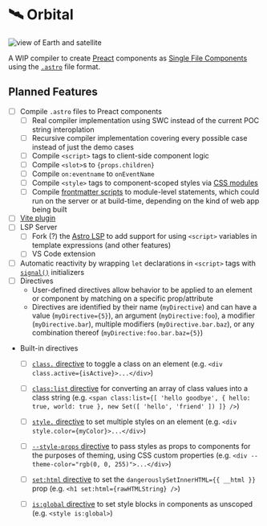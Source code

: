 # 🛰 Orbital

![view of Earth and satellite](https://images.unsplash.com/photo-1446776811953-b23d57bd21aa?ixlib=rb-1.2.1&ixid=MnwxMjA3fDB8MHxwaG90by1wYWdlfHx8fGVufDB8fHx8&auto=format&fit=crop&w=1472&q=80)

A WIP compiler to create [Preact](https://preactjs.com/) components as [Single File Components](https://vuejs.org/guide/scaling-up/sfc.html) using the [`.astro`](https://astro.build/) file format.

## Planned Features

- [ ] Compile `.astro` files to Preact components
    - [ ] Real compiler implementation using SWC instead of the current POC string interoplation
    - [ ] Recursive compiler implementation covering every possible case instead of just the demo cases
    - [ ] Compile `<script>` tags to client-side component logic
    - [ ] Compile `<slot>`s to `{props.children}`
    - [ ] Compile `on:eventname` to `onEventName`
    - [ ] Compile `<style>` tags to component-scoped styles via [CSS modules](https://vitejs.dev/guide/features.html#css-modules)
    - [ ] Compile [frontmatter scripts](https://docs.astro.build/en/core-concepts/astro-components/#the-component-script) to module-level statements, which could run on the server or at build-time, depending on the kind of web app being built
- [ ] [Vite plugin](https://vitejs.dev/guide/api-plugin.html#authoring-a-plugin)
- [ ] LSP Server
    - [ ] Fork (?) the [Astro LSP](https://github.com/withastro/language-tools) to add support for using `<script>` variables in template expressions (and other features)
    - [ ] VS Code extension
- [ ] Automatic reactivity by wrapping `let` declarations in `<script>` tags with [`signal()`](https://preactjs.com/guide/v10/signals#signalinitialvalue) initializers
- [ ] Directives
    - User-defined directives allow behavior to be applied to an element or component by matching on a specific prop/attribute
    - Directives are identified by their name (`myDirective`) and can have a value (`myDirective={5}`), an argument (`myDirective:foo`), a modifier (`myDirective.bar`), multiple modifiers (`myDirective.bar.baz`), or any combination thereof (`myDirective:foo.bar.baz={5}`)
- Built-in directives
    - [ ] [`class.` directive](https://svelte.dev/docs#template-syntax-element-directives-class-name) to toggle a class on an element (e.g. `<div class.active={isActive}>...</div>`)
    - [ ] [`class:list` directive]() for converting an array of class values into a class string (e.g. `<span class:list={[ 'hello goodbye', { hello: true, world: true }, new Set([ 'hello', 'friend' ]) ]} />`)
    - [ ] [`style.` directive](https://svelte.dev/docs#template-syntax-element-directives-style-property) to set multiple styles on an element (e.g. `<div style.color={myColor}>...</div>`)
    - [ ] [`--style-props` directive](https://svelte.dev/docs#template-syntax-component-directives---style-props) to pass styles as props to components for the purposes of theming, using CSS custom properties (e.g. `<div --theme-color="rgb(0, 0, 255)">...</div>`)
    - [ ] [`set:html` directive](https://docs.astro.build/en/reference/directives-reference/#sethtml) to set the `dangerouslySetInnerHTML={{ __html }}` prop (e.g. `<h1 set:html={rawHTMLString} />`)
    - [ ] [`is:global` directive](https://docs.astro.build/en/reference/directives-reference/#isglobal) to set style blocks in components as unscoped (e.g. `<style is:global>`)
    